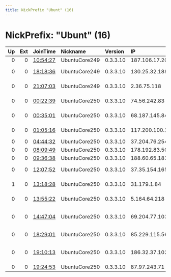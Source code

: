 ```yaml
---
title: NickPrefix "Ubunt" (16)
---
```


# NickPrefix: "Ubunt" (16)

|   Up |   Ext | JoinTime                                                                                            | Nickname      | Version   | IP             | AS                             | CC   |   ORp |   Dirp | OS    | Contact   |   eFamMembers |
|-----:|------:|:----------------------------------------------------------------------------------------------------|:--------------|:----------|:---------------|:-------------------------------|:-----|------:|-------:|:------|:----------|--------------:|
|    0 |     0 | [10:54:27](https://metrics.torproject.org/rs.html#details/83F58869BFDF95122A25F0F560731E90223D30AF) | UbuntuCore249 | 0.3.3.10  | 187.106.17.209 | None                           | br   | 43796 |      0 | Linux | None      |             1 |
|    0 |     0 | [18:18:36](https://metrics.torproject.org/rs.html#details/53F2E1B87E39DA20BAD3F38E1B2E7532ACDA6FB9) | UbuntuCore249 | 0.3.3.10  | 130.25.32.188  | Vodafone Italia S.p.A.         | it   | 44969 |      0 | Linux | None      |             1 |
|    0 |     0 | [21:07:03](https://metrics.torproject.org/rs.html#details/3CD329AE43828CF2335532EDB594604575168258) | UbuntuCore249 | 0.3.3.10  | 2.36.75.118    | Vodafone Italia S.p.A.         | it   | 40269 |      0 | Linux | None      |             1 |
|    0 |     0 | [00:22:39](https://metrics.torproject.org/rs.html#details/6FB195A3041928D2642772C7EB3379B4F5B09149) | UbuntuCore250 | 0.3.3.10  | 74.56.242.83   | Videotron Telecom Ltee         | ca   | 37077 |      0 | Linux | None      |             1 |
|    0 |     0 | [00:35:01](https://metrics.torproject.org/rs.html#details/A8B4DB1B9195758AD591AAC4FFA334FEC694A77C) | UbuntuCore250 | 0.3.3.10  | 68.187.145.84  | Charter Communications         | us   | 35987 |      0 | Linux | None      |             1 |
|    0 |     0 | [01:05:16](https://metrics.torproject.org/rs.html#details/E27625D8046174674704EC816C3534FFB9BB2708) | UbuntuCore250 | 0.3.3.10  | 117.200.100.12 | National Internet Backbone     | in   | 39267 |      0 | Linux | None      |             1 |
|    0 |     0 | [04:44:32](https://metrics.torproject.org/rs.html#details/D051D5669B02DE49F1A788DE2E5609AC7F85F97F) | UbuntuCore250 | 0.3.3.10  | 37.204.76.254  | Rostelecom                     | ru   | 33675 |      0 | Linux | None      |             1 |
|    0 |     0 | [08:09:49](https://metrics.torproject.org/rs.html#details/98B190F4C68C2173FC6F4780860EBFE7BEFA8E7F) | UbuntuCore250 | 0.3.3.10  | 178.192.83.50  | Bluewin                        | ch   | 33799 |      0 | Linux | None      |             1 |
|    0 |     0 | [09:36:38](https://metrics.torproject.org/rs.html#details/B24EB34D8DB7EA5F3CC2626E51E677D967069C4C) | UbuntuCore250 | 0.3.3.10  | 188.60.65.183  | Bluewin                        | ch   | 38199 |      0 | Linux | None      |             1 |
|    0 |     0 | [12:07:52](https://metrics.torproject.org/rs.html#details/75976A35C99EE16316CDA3191CB13944F8B966D8) | UbuntuCore250 | 0.3.3.10  | 37.35.154.165  | Orange Espagne SA              | es   | 44721 |      0 | Linux | None      |             1 |
|    1 |     0 | [13:18:28](https://metrics.torproject.org/rs.html#details/1B8524E5E8E7B55172E3308F92832136D75E287E) | UbuntuCore250 | 0.3.3.10  | 31.179.1.84    | Liberty Global B.V.            | pl   | 34913 |      0 | Linux | None      |             1 |
|    0 |     0 | [13:55:22](https://metrics.torproject.org/rs.html#details/64EE4AC129BEA7D050DCB3E4EBD2F44B587B83ED) | UbuntuCore250 | 0.3.3.10  | 5.164.64.218   | JSC ER-Telecom Holding         | ru   | 42655 |      0 | Linux | None      |             1 |
|    0 |     0 | [14:47:04](https://metrics.torproject.org/rs.html#details/30A2D09E17F469F83165783DE96C8F40E3BBCBF5) | UbuntuCore250 | 0.3.3.10  | 69.204.77.103  | Time Warner Cable Internet LLC | us   | 36299 |      0 | Linux | None      |             1 |
|    0 |     0 | [18:29:01](https://metrics.torproject.org/rs.html#details/F162A834C01C2B2CEFC7F68DEAC72D089AA1FC8E) | UbuntuCore250 | 0.3.3.10  | 85.229.115.56  | Telenor Norge AS               | se   | 39025 |      0 | Linux | None      |             1 |
|    0 |     0 | [19:10:13](https://metrics.torproject.org/rs.html#details/CDA967045E8862E58C7677B0D110925B1E3A00FA) | UbuntuCore250 | 0.3.3.10  | 186.32.37.102  | MILLICOM CABLE COSTA RICA S.A. | cr   | 20435 |      0 | Linux | None      |             1 |
|    0 |     0 | [19:24:53](https://metrics.torproject.org/rs.html#details/27CF4CB7E327D3E936814D30B5B76E1067C2ED7A) | UbuntuCore250 | 0.3.3.10  | 87.97.243.71   | A1 Bulgaria EAD                | bg   | 32779 |      0 | Linux | None      |             1 |
